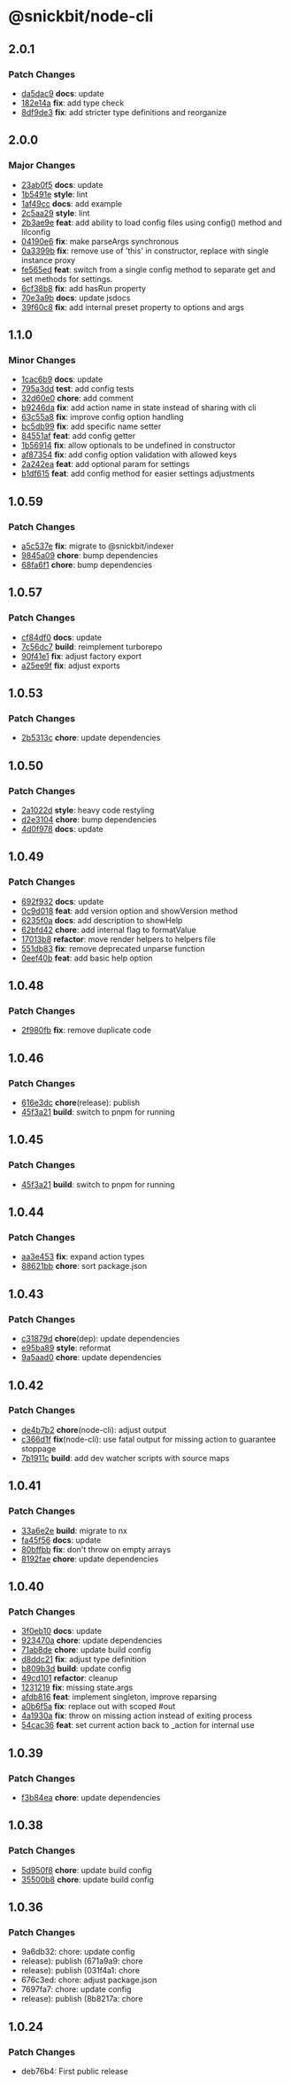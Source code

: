 # @snickbit/node-cli

## 2.0.1

### Patch Changes

- [da5dac9](https://github.com/snickbit/node-cli/commit/da5dac9) **docs**:  update
- [182e14a](https://github.com/snickbit/node-cli/commit/182e14a) **fix**:  add type check
- [8df9de3](https://github.com/snickbit/node-cli/commit/8df9de3) **fix**:  add stricter type definitions and reorganize

## 2.0.0

### Major Changes

- [23ab0f5](https://github.com/snickbit/node-cli/commit/23ab0f5) **docs**:  update
- [1b5491e](https://github.com/snickbit/node-cli/commit/1b5491e) **style**:  lint
- [1af49cc](https://github.com/snickbit/node-cli/commit/1af49cc) **docs**:  add example
- [2c5aa29](https://github.com/snickbit/node-cli/commit/2c5aa29) **style**:  lint
- [2b3ae9e](https://github.com/snickbit/node-cli/commit/2b3ae9e) **feat**:  add ability to load config files using config() method and lilconfig
- [04190e6](https://github.com/snickbit/node-cli/commit/04190e6) **fix**:  make parseArgs synchronous
- [0a3399b](https://github.com/snickbit/node-cli/commit/0a3399b) **fix**:  remove use of 'this' in constructor, replace with single instance proxy
- [fe565ed](https://github.com/snickbit/node-cli/commit/fe565ed) **feat**:  switch from a single config method to separate get and set methods for settings.
- [6cf38b8](https://github.com/snickbit/node-cli/commit/6cf38b8) **fix**:  add hasRun property
- [70e3a9b](https://github.com/snickbit/node-cli/commit/70e3a9b) **docs**:  update jsdocs
- [39f60c8](https://github.com/snickbit/node-cli/commit/39f60c8) **fix**:  add internal preset property to options and args

## 1.1.0

### Minor Changes

- [1cac6b9](https://github.com/snickbit/node-cli/commit/1cac6b9) **docs**:  update
- [795a3dd](https://github.com/snickbit/node-cli/commit/795a3dd) **test**:  add config tests
- [32d60e0](https://github.com/snickbit/node-cli/commit/32d60e0) **chore**:  add comment
- [b9246da](https://github.com/snickbit/node-cli/commit/b9246da) **fix**:  add action name in state instead of sharing with cli
- [63c55a8](https://github.com/snickbit/node-cli/commit/63c55a8) **fix**:  improve config option handling
- [bc5db99](https://github.com/snickbit/node-cli/commit/bc5db99) **fix**:  add specific name setter
- [84551af](https://github.com/snickbit/node-cli/commit/84551af) **feat**:  add config getter
- [1b56914](https://github.com/snickbit/node-cli/commit/1b56914) **fix**:  allow optionals to be undefined in constructor
- [af87354](https://github.com/snickbit/node-cli/commit/af87354) **fix**:  add config option validation with allowed keys
- [2a242ea](https://github.com/snickbit/node-cli/commit/2a242ea) **feat**:  add optional param for settings
- [b1df615](https://github.com/snickbit/node-cli/commit/b1df615) **feat**:  add config method for easier settings adjustments

## 1.0.59

### Patch Changes

- [a5c537e](https://github.com/snickbit/node-cli/commit/a5c537e) **fix**:  migrate to @snickbit/indexer
- [9845a09](https://github.com/snickbit/node-cli/commit/9845a09) **chore**:  bump dependencies
- [68fa6f1](https://github.com/snickbit/node-cli/commit/68fa6f1) **chore**:  bump dependencies

## 1.0.57

### Patch Changes

- [cf84df0](https://github.com/snickbit/node-cli/commit/cf84df0) **docs**:  update
- [7c56dc7](https://github.com/snickbit/node-cli/commit/7c56dc7) **build**:  reimplement turborepo
- [90f41e1](https://github.com/snickbit/node-cli/commit/90f41e1) **fix**:  adjust factory export
- [a25ee9f](https://github.com/snickbit/node-cli/commit/a25ee9f) **fix**:  adjust exports

## 1.0.53

### Patch Changes

- [2b5313c](https://github.com/snickbit/node-cli/commit/2b5313c) **chore**:  update dependencies

## 1.0.50

### Patch Changes

- [2a1022d](https://github.com/snickbit/node-cli/commit/2a1022d) **style**:  heavy code restyling
- [d2e3104](https://github.com/snickbit/node-cli/commit/d2e3104) **chore**:  bump dependencies
- [4d0f978](https://github.com/snickbit/node-cli/commit/4d0f978) **docs**:  update

## 1.0.49

### Patch Changes

- [692f932](https://github.com/snickbit/node-cli/commit/692f932) **docs**:  update
- [0c9d018](https://github.com/snickbit/node-cli/commit/0c9d018) **feat**:  add version option and showVersion method
- [6235f0a](https://github.com/snickbit/node-cli/commit/6235f0a) **docs**:  add description to showHelp
- [62bfd42](https://github.com/snickbit/node-cli/commit/62bfd42) **chore**:  add internal flag to formatValue
- [17013b8](https://github.com/snickbit/node-cli/commit/17013b8) **refactor**:  move render helpers to helpers file
- [551db83](https://github.com/snickbit/node-cli/commit/551db83) **fix**:  remove deprecated unparse function
- [0eef40b](https://github.com/snickbit/node-cli/commit/0eef40b) **feat**:  add basic help option

## 1.0.48

### Patch Changes

- [2f980fb](https://github.com/snickbit/node-cli/commit/2f980fb) **fix**:  remove duplicate code

## 1.0.46

### Patch Changes

- [616e3dc](https://github.com/snickbit/node-cli/commit/616e3dc) **chore**(release):  publish
- [45f3a21](https://github.com/snickbit/node-cli/commit/45f3a21) **build**:  switch to pnpm for running

## 1.0.45

### Patch Changes

- [45f3a21](https://github.com/snickbit/node-cli/commit/45f3a21) **build**:  switch to pnpm for running

## 1.0.44

### Patch Changes

- [aa3e453](https://github.com/snickbit/node-cli/commit/aa3e453) **fix**:  expand action types
- [88621bb](https://github.com/snickbit/node-cli/commit/88621bb) **chore**:  sort package.json

## 1.0.43

### Patch Changes

- [c31879d](https://github.com/snickbit/node-cli/commit/c31879d) **chore**(dep):  update dependencies
- [e95ba89](https://github.com/snickbit/node-cli/commit/e95ba89) **style**:  reformat
- [9a5aad0](https://github.com/snickbit/node-cli/commit/9a5aad0) **chore**:  update dependencies

## 1.0.42

### Patch Changes

- [de4b7b2](https://github.com/snickbit/node-cli/commit/de4b7b2) **chore**(node-cli):  adjust output
- [c366d1f](https://github.com/snickbit/node-cli/commit/c366d1f) **fix**(node-cli):  use fatal output for missing action to guarantee stoppage
- [7b1911c](https://github.com/snickbit/node-cli/commit/7b1911c) **build**:  add dev watcher scripts with source maps

## 1.0.41

### Patch Changes

- [33a6e2e](https://github.com/snickbit/node-cli/commit/33a6e2e) **build**:  migrate to nx
- [fa45f56](https://github.com/snickbit/node-cli/commit/fa45f56) **docs**:  update
- [80bffbb](https://github.com/snickbit/node-cli/commit/80bffbb) **fix**:  don't throw on empty arrays
- [8192fae](https://github.com/snickbit/node-cli/commit/8192fae) **chore**:  update dependencies

## 1.0.40

### Patch Changes

- [3f0eb10](https://github.com/snickbit/node-cli/commit/3f0eb10) **docs**:  update
- [923470a](https://github.com/snickbit/node-cli/commit/923470a) **chore**:  update dependencies
- [71ab8de](https://github.com/snickbit/node-cli/commit/71ab8de) **chore**:  update build config
- [d8ddc21](https://github.com/snickbit/node-cli/commit/d8ddc21) **fix**:  adjust type definition
- [b809b3d](https://github.com/snickbit/node-cli/commit/b809b3d) **build**:  update config
- [49cd101](https://github.com/snickbit/node-cli/commit/49cd101) **refactor**:  cleanup
- [1231219](https://github.com/snickbit/node-cli/commit/1231219) **fix**:  missing state.args
- [afdb816](https://github.com/snickbit/node-cli/commit/afdb816) **feat**:  implement singleton, improve reparsing
- [a0b6f5a](https://github.com/snickbit/node-cli/commit/a0b6f5a) **fix**:  replace out with scoped #out
- [4a1930a](https://github.com/snickbit/node-cli/commit/4a1930a) **fix**:  throw on missing action instead of exiting process
- [54cac36](https://github.com/snickbit/node-cli/commit/54cac36) **feat**:  set current action back to _action for internal use

## 1.0.39

### Patch Changes

- [f3b84ea](https://github.com/snickbit/node-cli/commit/f3b84ea) **chore**:  update dependencies

## 1.0.38

### Patch Changes

- [5d950f8](https://github.com/snickbit/node-cli/commit/5d950f8) **chore**:  update build config
- [35500b8](https://github.com/snickbit/node-cli/commit/35500b8) **chore**:  update build config

## 1.0.36

### Patch Changes

- 9a6db32: chore: update config
- release): publish (671a9a9: chore
- release): publish (031f4a1: chore
- 676c3ed: chore: adjust package.json
- 7697fa7: chore: update config
- release): publish (8b8217a: chore

## 1.0.24

### Patch Changes

- deb76b4: First public release
